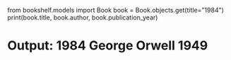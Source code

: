 from bookshelf.models import Book
book = Book.objects.get(title="1984")
print(book.title, book.author, book.publication_year)
# Output: 1984 George Orwell 1949